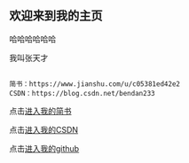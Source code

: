 ## 欢迎来到我的主页

哈哈哈哈哈哈

我叫张天才
```

简书：https://www.jianshu.com/u/c05381ed42e2 
CSDN：https://blog.csdn.net/bendan233      

```

点击[进入我的简书](https://www.jianshu.com/u/c05381ed42e2)

点击[进入我的CSDN](https://blog.csdn.net/bendan233)

点击[进入我的github](https://github.com/kangshuaibo)








